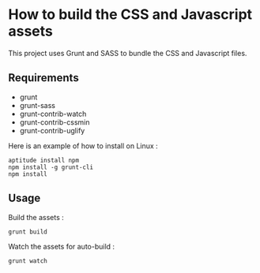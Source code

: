 # How to build the CSS and Javascript assets

This project uses Grunt and SASS to bundle the CSS and Javascript files.

## Requirements

* grunt
* grunt-sass
* grunt-contrib-watch
* grunt-contrib-cssmin
* grunt-contrib-uglify

Here is an example of how to install on Linux :

```
aptitude install npm
npm install -g grunt-cli
npm install
```

## Usage

Build the assets :
```
grunt build
```

Watch the assets for auto-build :
```
grunt watch
```
